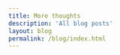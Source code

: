 ```yaml
---
title: More thoughts
description: 'All blog posts'
layout: blog
permalink: /blog/index.html
---
```

